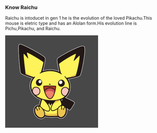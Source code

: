 ### Know Raichu
Raichu is intoducet in gen 1 he is the evolution of the loved Pikachu.This mouse is eletric type and has an Alolan form.His evolution line is Pichu,Pikachu, and Raichu.

<img src="Pichu.jpg" height="300" width="300"/>
<img src=""/>
